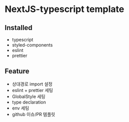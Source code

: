 # NextJS-typescript template 

## Installed 
- typescript 
- styled-components
- eslint
- prettier

## Feature
- 상대경로 import 설정
- eslint + prettier 세팅
- GlobalStyle 세팅
- type declaration
- env 세팅
- github 이슈/PR 템플릿 